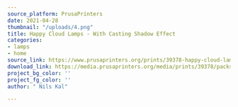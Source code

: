 ```yaml
---
source_platform: PrusaPrinters
date: 2021-04-28
thumbnail: "/uploads/4.png"
title: Happy Cloud Lamps - With Casting Shadow Effect
categories:
- lamps
- home
source_link: https://www.prusaprinters.org/prints/39378-happy-cloud-lamps-with-casting-shadow-effect
download_link: https://media.prusaprinters.org/media/prints/39378/packs/81814_f8d9f91d-ebbe-4d64-82bf-8edf3769d49c/happy-cloud-lamps-with-casting-shadow-effect-print_files.zip#_ga=2.85186845.529317066.1619385758-1521836024.1614377370
project_bg_color: ''
project_fg_color: ''
author: " Nils Kal"

---
```

